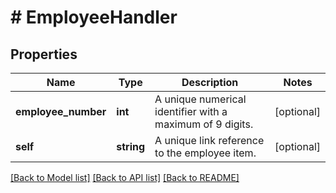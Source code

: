 # # EmployeeHandler

## Properties

Name | Type | Description | Notes
------------ | ------------- | ------------- | -------------
**employee_number** | **int** | A unique numerical identifier with a maximum of 9 digits. | [optional]
**self** | **string** | A unique link reference to the employee item. | [optional]

[[Back to Model list]](../../README.md#models) [[Back to API list]](../../README.md#endpoints) [[Back to README]](../../README.md)
